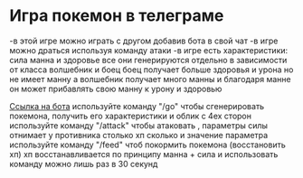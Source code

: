 # Игра покемон в телеграме
-в этой игре можно играть с другом добавив бота в свой чат 
-в игре  можно драться используя команду атаки 
-в игре есть характеристики: сила манна и здоровье все они генерируются отдельно в зависимости от класса волшебник и боец боец получает больше здоровья и урона но не имеет манну 
а волшебник получает много манны и благодаря манне он может прибавлять свою манну к урону и здоровью

[Ссылка на бота](https://t.me/Joly1426_bot)
используйте команду "/go" чтобы сгенерировать покемона, получить его характеристики и облик с 4ех сторон
используйте команду "/attack" чтобы атаковать , параметры силы отнимает у противника столько хп сколько и значение параметра
используйте команду "/feed" чтоб покормить покемона (восстановить хп) хп восстанавливается по принципу манна + сила и использовать команду можно лишь раз в 30 секунд
